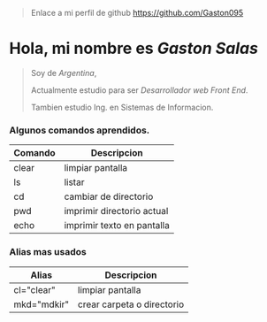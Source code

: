 >Enlace a mi perfil de github
>https://github.com/Gaston095
>

# Hola, mi nombre es *Gaston Salas*

>Soy de *Argentina*,
>
> Actualmente estudio para ser *Desarrollador web Front End*.
> 
> Tambien estudio Ing. en Sistemas de Informacion.
>

### Algunos comandos aprendidos.

|Comando|Descripcion               |
|-------|--------------------------|
|clear  |limpiar pantalla          |
|ls     |listar                    |
|cd     |cambiar de directorio     |
|pwd    |imprimir directorio actual|
|echo   |imprimir texto en pantalla|


### Alias mas usados
|Alias|Descripcion                      |
|------------|--------------------------|
|cl="clear"  |limpiar pantalla          |
|mkd="mdkir" |crear carpeta o directorio|
